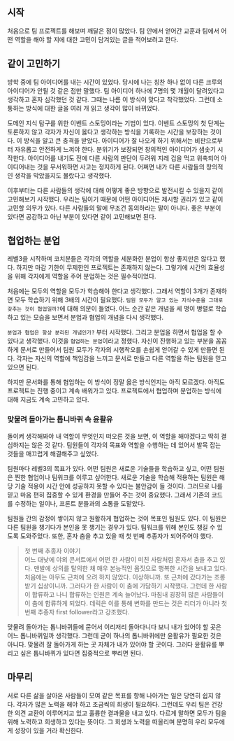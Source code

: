 ## 시작
처음으로 팀 프로젝트를 해보며 깨달은 점이 많았다.
팀 안에서 얻어간 교훈과 팀에서 어떤 역할을 해야 할 지에 대한 고민이 담겨있는 글을 적어보려고 한다.



## 같이 고민하기

방학 중에 팀 아이디어를 내는 시간이 있었다.
당시에 나는 칭찬 하나 없이 다른 크루의 아이디어가 안될 것 같은 점만 말했다.
팀 아이디어 하나에 7명의 몇 개월이 달려있다고 생각하고 혼자 심각했던 것 같다.
그때는 나름 이 방식이 맞다고 착각했었다.
그런데 소통하는 방식에 대한 글을 여러 개 읽고 생각이 많이 바뀌었다.

도메인 지식 탐구를 위한 이벤트 스토밍이라는 기법이 있다.
이벤트 스토밍의 첫 단계는 토론하지 않고 각자가 자신이 옳다고 생각하는 방식을 기록하는 시간을 보장하는 것이다.
이 방식을 알고 큰 충격을 받았다.
아이디어가 잘 나오게 하기 위해서는 비판으로부터 자유롭고 안전하게 느껴야 한다.
분위기가 보장되면 창의적인 아이디어가 샘솟기 시작한다.
아이디어를 내기도 전에 다른 사람의 판단이 두려워 지레 겁을 먹고 위축되어 아이디어내는 것을 무서워하면 사고는 정지하게 된다.
어쩌면 내가 다른 사람들의 창의적인 생각을 막았을지도 몰랐다고 생각했다.

이후부터는 다른 사람들의 생각에 대해 어떻게 좋은 방향으로 발전시킬 수 있을지 같이 고민해보기 시작했다.
우리는 팀이기 때문에 어떤 아이디어든 제시할 권리가 있고 같이 고민할 의무가 있다.
다른 사람들의 말에 무조건 동의하라는 말이 아니다.
좋은 부분이 있다면 공감하고 아닌 부분이 있다면 같이 고민해보면 된다.




## 협업하는 분업

레벨3을 시작하며 코치분들은 각각의 역할을 세분화한 분업이 항상 좋지만은 않다고 했다.
하지만 마감 기한이 무제한인 프로젝트는 존재하지 않는다.
그렇기에 시간의 효율성을 위해 각자에게 역할을 주어 분업하는 것은 필수적이었다.

처음에는 모두의 역할을 모두가 학습해야 한다고 생각했다.
그래서 역할이 3개가 존재하면 모두 학습하기 위해 3배의 시간이 필요했다.
`팀원 모두가 알고 있는 지식수준을 그대로 갖추는 것이 협업일까?`에 대해 의문이 들었다.
어느 순간 같은 개념을 세 명이 병렬로 학습하고 있는 모습을 보면서 분업과 협업의 개념을 다시 생각했다.

`분업과 협업은 항상 분리된 개념인가?` 부터 시작했다.
그리고 분업을 하면서 협업을 할 수 있다고 생각했다.
이것을 `협업하는 분업`이라고 정했다.
자신이 진행하고 있는 부분을 꼼꼼하게 문서로 만들어서 팀원 모두가 각자의 시행착오를 손쉽게 얻어갈 수 있게 만들면 된다.
각자는 자신의 역할에 책임감을 느끼고 문서로 만들고 다른 역할을 하는 팀원을 믿고 있으면 된다.

하지만 문서화를 통해 협업하는 이 방식이 정말 옳은 방식인지는 아직 모르겠다.
아직도 프로젝트는 진행 중이고 계속 배워가고 있다.
프로젝트에서 협업하며 분업하는 방식에 대해 지금도 계속 고민하고 있다.


### 맞물려 돌아가는 톱니바퀴 속 윤활유

돌이켜 생각해봐야 내 역할이 무엇인지 떠오른 것을 보면, 이 역할을 해야겠다고 딱히 결심하지는 않은 것 같다.
팀원들이 각자의 목표와 역할을 수행하는 데 있어서 발목 잡는 것들을 매끄럽게 해결해주고 싶었다.

팀원마다 레벨3의 목표가 있다.
어떤 팀원은 새로운 기술들을 학습하고 싶고, 어떤 팀원은 찐한 협업이나 팀워크를 이루고 싶어한다.
새로운 기술을 학습해 적용하는 팀원은 해당 기술 적용이 시간 안에 성공하지 못할 수 있다는 불안감이 들 것이다.
그러므로 나를 믿고 마음 편히 집중할 수 있게 환경을 만들어 주는 것이 중요했다.
그래서 기존의 코드를 수정하는 일이나, 프론트 분들과의 소통을 도맡았다.

팀원들 간의 감정이 쌓이지 않고 원활하게 협업하는 것이 목표인 팀원도 있다.
이 팀원은 다른 팀원을 챙기다가 본인을 못 챙기는 경우가 있다.
팀워크를 위해 본인도 챙길 수 있도록 도와주었다.
또한, 혼자 춤을 추고 있을 때 첫 번째 추종자가 되어주어야 했다.
> 첫 번째 추종자 이야기<br>
> 어느 대낮에 야외 콘서트에서 어떤 한 사람이 미친 사람처럼 혼자서 춤을 추고 있다.
맨발에 상의를 탈의한 채 매우 본능적인 몸짓으로 행복한 시간을 보내고 있다.
처음에는 아무도 근처에 오려 하지 않았다. 이상하니까. 또 근처에 갔다가는 조롱받기 십상이니까.
그러다가 한 사람이 이 춤에 가담하기 시작했다. 그런데 한 사람이 합류하고 나니 합류하는 인원은 계속 늘어났다.
마침내 굉장히 많은 사람들이 이 춤에 합류하게 되었다. 데릭은 이를 통해 변화를 만드는 것은 리더가 아니라 첫 번째 추종자 first follower라고 강조했다.

맞물려 돌아가는 톱니바퀴들에 묻어서 이리저리 돌아다니다 보니 내가 있어야 할 곳은 어느 톱니바퀴일까 생각했다.
그런데 굳이 하나의 톱니바퀴에만 윤활유가 필요한 것은 아니다.
맞물려 잘 돌아가게 하는 곳 자체가 내가 있어야 할 곳이다.
그러다 윤활유를 뿌리고 싶은 톱니바퀴가 있다면 집중적으로 뿌리면 된다.


## 마무리
서로 다른 삶을 살아온 사람들이 모여 같은 목표를 향해 나아가는 일은 당연히 쉽지 않다.
각자가 많은 노력을 해야 하고 조금씩의 희생이 필요하다.
그런데도 우리 팀은 건강한 의견 교환이 이루어지고 있고 훌륭한 결과물을 내고 있다.
다르게 말하면 모두가 팀을 위해 노력하고 희생하고 있다는 뜻이다.
그 희생과 노력을 떠올리며 분명히 우리 모두에게 성장이 있을 거라 확신한다.

